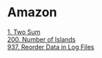 # Amazon
[1. Two Sum](https://leetcode.com/problems/two-sum/)</br>
[200. Number of Islands](https://leetcode.com/problems/number-of-islands/)</br>
[937. Reorder Data in Log Files](https://leetcode.com/problems/reorder-data-in-log-files/)</br>

